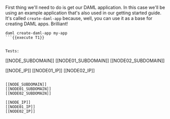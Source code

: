 First thing we'll need to do is get our DAML application. In this case we'll be using an example application that's also used in our getting started guide. It's called `create-daml-app` because, well, you can use it as a base for creating DAML apps. Brilliant!

```
daml create-daml-app my-app
```{{execute T1}}


Tests:

```
[[NODE_SUBDOMAIN]]
[[NODE01_SUBDOMAIN]]
[[NODE02_SUBDOMAIN]]

[[NODE_IP]]
[[NODE01_IP]]
[[NODE02_IP]]
```

[[NODE_SUBDOMAIN]]
[[NODE01_SUBDOMAIN]]
[[NODE02_SUBDOMAIN]]

[[NODE_IP]]
[[NODE01_IP]]
[[NODE02_IP]]